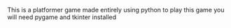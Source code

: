 This is a platformer game made entirely using python
to play this game you will need pygame and tkinter installed
